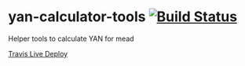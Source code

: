 # yan-calculator-tools [![Build Status](https://travis-ci.org/kc0dhb/yan-calculator-tools.svg?branch=master)](https://travis-ci.org/kc0dhb/yan-calculator-tools)

Helper tools to calculate YAN for mead

[Travis Live Deploy](http://meadadvocate.org/tools/travis/yan-calculator-tools/master/)

